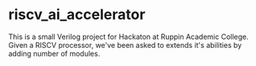 # riscv_ai_accelerator
This is a small Verilog project for Hackaton at Ruppin Academic College. Given a RISCV processor, we've been asked to extends it's abilities by adding number of modules.
